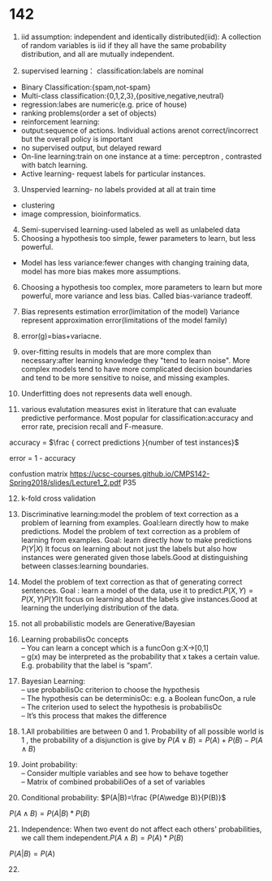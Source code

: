 # 142

1. iid assumption: independent and identically distributed(iid): A collection of random variables is iid if they all have the same probability distribution, and all are mutually independent. 


2. supervised learning： classification:labels are nominal

- Binary Classification:{spam,not-spam}
- Multi-class classification:{0,1,2,3},{positive,negative,neutral}
- regression:labes are numeric(e.g. price of house)
- ranking problems(order a set of objects)
- reinforcement learning: 
- output:sequence of actions. Individual actions arenot correct/incorrect but the overall policy is important
- no supervised output, but delayed reward
- On-line learning:train on one instance at a time: perceptron , contrasted with batch learning.
- Active learning- request labels for particular instances.
3. Unspervied learning- no labels provided at all at train time
- clustering 
- image compression, bioinformatics.
4. Semi-supervised learning-used labeled as well as unlabeled data
5.  Choosing a hypothesis too simple, fewer parameters to learn, but less powerful.

- Model has less variance:fewer changes with changing training data, model has more bias makes more assumptions. 
6. Choosing a hypothesis too complex, more parameters to learn but more powerful, more variance and less bias. Called bias-variance tradeoff.
7. Bias represents estimation error(limitation of the model)
Variance represent approximation error(limitations of the model family)
8. error(g)=bias+variacne. 
9. over-fitting results in models that are more complex than necessary:after learning knowledge they "tend to learn noise". More complex models tend to have more complicated decision boundaries and tend to be more sensitive to noise, and missing examples.
10. Underfitting does not represents data well enough.

11. various evalutation measures exist in literature that can evaluate predictive performance.
Most popular for classification:accuracy and error rate, precision recall and F-measure.

accuracy = $\frac { correct predictions }{number of test instances}$


error = 1 - accuracy

confustion matrix https://ucsc-courses.github.io/CMPS142-Spring2018/slides/Lecture1_2.pdf P35

12. k-fold	cross	validation	
13. Discriminative learning:model the problem of text correction as a problem of learning from examples. Goal:learn directly how to make predictions. Model the problem of text correction as a problem of learning from examples. Goal: learn directly how to make predictions $P(Y|X)$ It focus on learning about not just the labels but also how instances were generated given those labels.Good at distinguishing between classes:learning boundaries.
14. Model the problem of text correction as that of generating correct sentences. Goal : learn a model of the data, use it to predict.$P(X,Y)=P(X,Y)P(Y)$It focus on learning about the labels give instances.Good at learning the underlying distribution of the data.
15. not all probabilistic models are Generative/Bayesian
	
17.	Learning	probabilisOc	concepts		
– You	can	learn	a	concept	which	is	a	funcOon	g:X→[0,1]	
– g(x)	may	be	interpreted	as	the	probability	that	x	takes	a	certain	
value.	E.g.	probability	that	the	label	is	“spam”.	

18. Bayesian	Learning:		
– use	probabilisOc	criterion	to	choose	the	hypothesis	
– The	hypothesis	can	be	determinisOc:	e.g.	a	Boolean	funcOon,	a	rule	
– The	criterion	used	to	select	the	hypothesis	is	probabilisOc	
– It’s	this	process	that	makes	the	difference	
19. 1.All probabilities are between 0 and 1. Probability of all possible world is 1 , the probability of a disjunction is give by $P(A\vee B)=P(A)+P(B)-P(A\wedge B)$

20. Joint	probability:		
– Consider	multiple	variables	and	see	how	to	behave	together	
– Matrix	of	combined	probabiliOes	of	a	set	of	variables	
21. Conditional probability:
$P(A|B)=\frac {P(A\wedge B)}{P(B)}$

$P(A\wedge B) = P(A|B)* P(B)$

21. Independence: When two event do not affect each others' probabilities, we call them independent.$P(A\wedge B)= P(A)*P(B)$

$P(A|B)=P(A)$

22. 